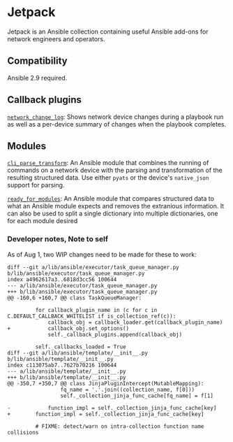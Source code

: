# Jetpack

Jetpack is an Ansible collection containing useful Ansible add-ons for network engineers and operators.

## Compatibility

Ansible 2.9 required.

## Callback plugins

[`network_change_log`](network_change_log.md): Shows network device changes during a playbook run as well as a per-device summary of changes when the playbook completes.

## Modules

[`cli_parse_transform`](cli_parse_transform.md): An Ansible module that combines the running of commands on a network device with the parsing and transformation of the resulting structured data. Use either `pyats` or the device's `native_json` support for parsing.

[`ready_for_modules`](ready_for_modules): An Ansible module that compares structured data to what an Ansible module expects and removes the extranious information.  It can also be used to split a single dictionary into multiple dictionaries, one for each module desired

### Developer notes, Note to self

As of Aug 1, two WIP changes need to be made for these to work:

```
diff --git a/lib/ansible/executor/task_queue_manager.py b/lib/ansible/executor/task_queue_manager.py
index a4962617a3..6818d3cc56 100644
--- a/lib/ansible/executor/task_queue_manager.py
+++ b/lib/ansible/executor/task_queue_manager.py
@@ -160,6 +160,7 @@ class TaskQueueManager:

         for callback_plugin_name in (c for c in C.DEFAULT_CALLBACK_WHITELIST if is_collection_ref(c)):
             callback_obj = callback_loader.get(callback_plugin_name)
+            callback_obj.set_options()
             self._callback_plugins.append(callback_obj)

         self._callbacks_loaded = True
diff --git a/lib/ansible/template/__init__.py b/lib/ansible/template/__init__.py
index c113075ab7..7627b70216 100644
--- a/lib/ansible/template/__init__.py
+++ b/lib/ansible/template/__init__.py
@@ -350,7 +350,7 @@ class JinjaPluginIntercept(MutableMapping):
                 fq_name = '.'.join((collection_name, f[0]))
                 self._collection_jinja_func_cache[fq_name] = f[1]

-            function_impl = self._collection_jinja_func_cache[key]
+        function_impl = self._collection_jinja_func_cache[key]

         # FIXME: detect/warn on intra-collection function name collisions
```
